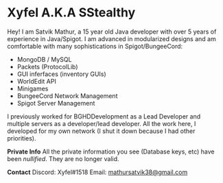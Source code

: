 # Xyfel A.K.A SStealthy 

Hey! I am Satvik Mathur, a 15 year old Java developer with over 5 years of experience in Java/Spigot. I am advanced in modularized designs and am comfortable with many sophistications in Spigot/BungeeCord:

- MongoDB / MySQL
- Packets (ProtocolLib)
- GUI inferfaces (inventory GUIs)
- WorldEdit API
- Minigames
- BungeeCord Network Management
- Spigot Server Management

I previously worked for BGHDDevelopment as a Lead Developer and multiple servers as a developer/lead developer. All the work here, I developed for my own network (I shut it down because I had other priorities). 

**Private Info**
All the private information you see (Database keys, etc) have been *nullified*. They are no longer valid. 

**Contact**
Discord: Xyfel#1518
Email: mathursatvik38@gmail.com

